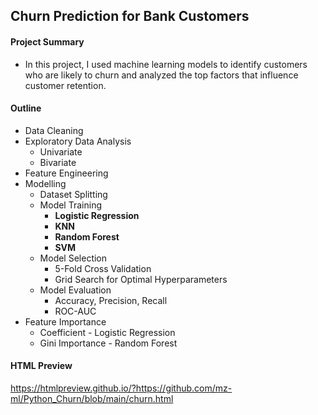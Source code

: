 ## Churn Prediction for Bank Customers

#### Project Summary 

- In this project, I used machine learning models to identify customers who are likely to churn and analyzed the top factors that influence customer retention.

#### Outline 

-   Data Cleaning   
-   Exploratory Data Analysis
    - Univariate
    - Bivariate
-   Feature Engineering
-   Modelling
    - Dataset Splitting
    - Model Training
        - **Logistic Regression**
        - **KNN**
        - **Random Forest**
        - **SVM**  
    - Model Selection
        - 5-Fold Cross Validation
        - Grid Search for Optimal Hyperparameters
    - Model Evaluation
        - Accuracy, Precision, Recall
        - ROC-AUC
-   Feature Importance
    - Coefficient - Logistic Regression
    - Gini Importance - Random Forest

#### HTML Preview

https://htmlpreview.github.io/?https://github.com/mz-ml/Python_Churn/blob/main/churn.html

